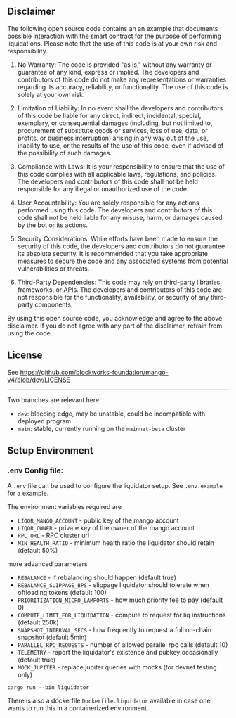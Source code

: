 ## Disclaimer

The following open source code contains an an example that documents possible interaction with the smart contract for the purpose of performing liquidations. Please note that the use of this code is at your own risk and responsibility.

1. No Warranty: The code is provided "as is," without any warranty or guarantee of any kind, express or implied. The developers and contributors of this code do not make any representations or warranties regarding its accuracy, reliability, or functionality. The use of this code is solely at your own risk.

2. Limitation of Liability: In no event shall the developers and contributors of this code be liable for any direct, indirect, incidental, special, exemplary, or consequential damages (including, but not limited to, procurement of substitute goods or services, loss of use, data, or profits, or business interruption) arising in any way out of the use, inability to use, or the results of the use of this code, even if advised of the possibility of such damages.

3. Compliance with Laws: It is your responsibility to ensure that the use of this code complies with all applicable laws, regulations, and policies. The developers and contributors of this code shall not be held responsible for any illegal or unauthorized use of the code.

4. User Accountability: You are solely responsible for any actions performed using this code. The developers and contributors of this code shall not be held liable for any misuse, harm, or damages caused by the bot or its actions.

5. Security Considerations: While efforts have been made to ensure the security of this code, the developers and contributors do not guarantee its absolute security. It is recommended that you take appropriate measures to secure the code and any associated systems from potential vulnerabilities or threats.

6. Third-Party Dependencies: This code may rely on third-party libraries, frameworks, or APIs. The developers and contributors of this code are not responsible for the functionality, availability, or security of any third-party components.

By using this open source code, you acknowledge and agree to the above disclaimer. If you do not agree with any part of the disclaimer, refrain from using the code.


## License

See https://github.com/blockworks-foundation/mango-v4/blob/dev/LICENSE

---


Two branches are relevant here:

- `dev`: bleeding edge, may be unstable, could be incompatible with deployed program
- `main`: stable, currently running on the `mainnet-beta` cluster

## Setup Environment

### .env Config file:

A `.env` file can be used to configure the liquidator setup. See `.env.example` for a example.

The environment variables required are

- `LIQOR_MANGO_ACCOUNT` - public key of the mango account
- `LIQOR_OWNER` - private key of the owner of the mango account
- `RPC_URL` - RPC cluster url
- `MIN_HEALTH_RATIO` - minimum health ratio the liquidator should retain (default 50%)

more advanced parameters

- `REBALANCE` - if rebalancing should happen (default true)
- `REBALANCE_SLIPPAGE_BPS` - slippage liquidator should tolerate when offloading tokens (default 100)
- `PRIORITIZATION_MICRO_LAMPORTS` - how much priority fee to pay (default 0)
- `COMPUTE_LIMIT_FOR_LIQUIDATION` - compute to request for liq instructions (default 250k)
- `SNAPSHOT_INTERVAL_SECS` - how frequently to request a full on-chain snapshot (default 5min)
- `PARALLEL_RPC_REQUESTS` - number of allowed parallel rpc calls (default 10)
- `TELEMETRY` - report the liquidator's existence and pubkey occasionally (default true)
- `MOCK_JUPITER` - replace jupiter queries with mocks (for devnet testing only)

```shell
cargo run --bin liquidator
```

There is also a dockerfile `Dockerfile.liquidator` available in case one wants to run this in a containerized environment.
